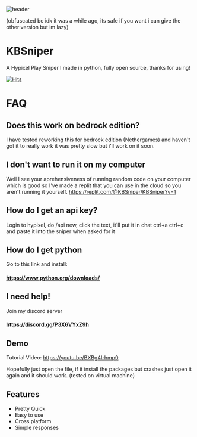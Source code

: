 ![header](https://capsule-render.vercel.app/api?type=waving&color=auto&height=300&section=header&text=KBSniper&fontSize=90&animation=fadeIn)


(obfuscated bc idk it was a while ago, its safe if you want i can give the other version but im lazy)
# KBSniper

A Hypixel Play Sniper I made in python, fully open source, thanks for using!

[![Hits](https://hits.seeyoufarm.com/api/count/incr/badge.svg?url=https%3A%2F%2Fgithub.com%2FKBCats%2FKBSniper&count_bg=%23703DA3&title_bg=%23555555&icon=python.svg&icon_color=%23E7E7E7&title=Views&edge_flat=false)](https://hits.seeyoufarm.com)

# FAQ

## Does this work on bedrock edition?

I have tested reworking this for bedrock edition (Nethergames) and haven't got it to 
really work it was pretty slow but i'll work on it soon.

## I don't want to run it on my computer

Well I see your aprehensiveness of running random code on your computer which is good
so I've made a replit that you can use in the cloud so you aren't running it yourself.
https://replit.com/@KBSniper/KBSniper?v=1

## How do I get an api key?

Login to hypixel, do /api new, click the text, it'll put it in chat ctrl+a ctrl+c and 
paste it into the sniper when asked for it

## How do I get python 

Go to this link and install:
#### https://www.python.org/downloads/


## I need help! 

Join my discord server
#### https://discord.gg/P3X6VYxZ9h

## Demo

Tutorial Video: https://youtu.be/BXBg4Irhmp0

Hopefully just open the file, if it install the packages but crashes just open it again and it should work. (tested on virtual machine)

## Features

- Pretty Quick
- Easy to use
- Cross platform
- Simple responses


